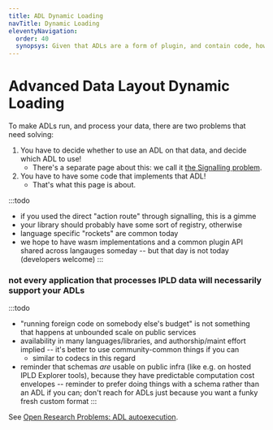 ```yaml
---
title: ADL Dynamic Loading
navTitle: Dynamic Loading
eleventyNavigation:
  order: 40
  synopsys: Given that ADLs are a form of plugin, and contain code, how do we load them?  This page discusses options.
---
```


Advanced Data Layout Dynamic Loading
====================================

To make ADLs run, and process your data, there are two problems that need solving:

1. You have to decide whether to use an ADL on that data, and decide which ADL to use!
	- There's a separate page about this: we call it [the Signalling problem](../signalling/).
2. You have to have some code that implements that ADL!
	- That's what this page is about.

:::todo
- if you used the direct "action route" through signalling, this is a gimme
- your library should probably have some sort of registry, otherwise
- language specific "rockets" are common today
- we hope to have wasm implementations and a common plugin API shared across langauges someday -- but that day is not today (developers welcome)
:::

### not every application that processes IPLD data will necessarily support your ADLs

:::todo
- "running foreign code on somebody else's budget" is not something that happens at unbounded scale on public services
- availability in many languages/libraries, and authorship/maint effort implied -- it's better to use community-common things if you can
  - similar to codecs in this regard
- reminder that schemas *are* usable on public infra (like e.g. on hosted IPLD Explorer tools), because they have predictable computation cost envelopes -- reminder to prefer doing things with a schema rather than an ADL if you can; don't reach for ADLs just because you want a funky fresh custom format
:::

See [Open Research Problems: ADL autoexecution](/design/open-research/ADL-autoexecution/).
